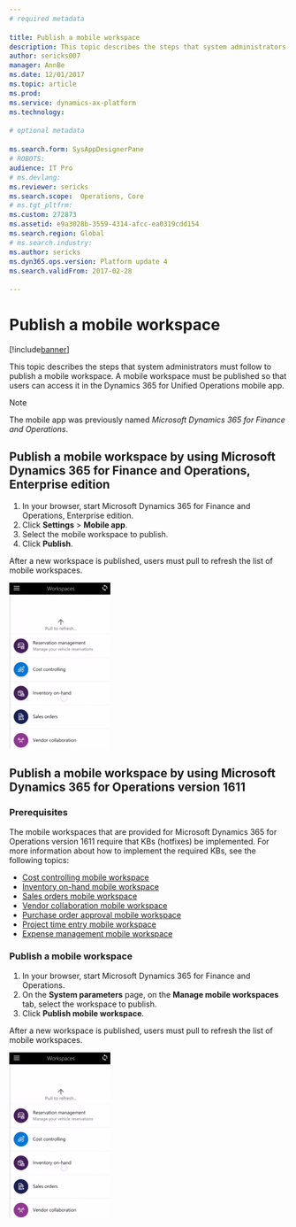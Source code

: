```yaml
---
# required metadata

title: Publish a mobile workspace
description: This topic describes the steps that system administrators must follow to publish a mobile workspace. A mobile workspace must be published so that users can access it in the mobile app. 
author: sericks007
manager: AnnBe
ms.date: 12/01/2017
ms.topic: article
ms.prod: 
ms.service: dynamics-ax-platform
ms.technology: 

# optional metadata

ms.search.form: SysAppDesignerPane
# ROBOTS: 
audience: IT Pro
# ms.devlang: 
ms.reviewer: sericks
ms.search.scope:  Operations, Core
# ms.tgt_pltfrm: 
ms.custom: 272873
ms.assetid: e9a3028b-3559-4314-afcc-ea0319cdd154
ms.search.region: Global
# ms.search.industry: 
ms.author: sericks
ms.dyn365.ops.version: Platform update 4
ms.search.validFrom: 2017-02-28

---
```


# Publish a mobile workspace

[!include[banner](../includes/banner.md)]

This topic describes the steps that system administrators must follow to publish a mobile workspace. A mobile workspace must be published so that users can access it in the Dynamics 365 for Unified Operations mobile app. 

> [!NOTE]
> The mobile app was previously named *Microsoft Dynamics 365 for Finance and Operations*.

## Publish a mobile workspace by using Microsoft Dynamics 365 for Finance and Operations, Enterprise edition

1. In your browser, start Microsoft Dynamics 365 for Finance and Operations, Enterprise edition.
2. Click **Settings** > **Mobile app**.
3. Select the mobile workspace to publish.
4. Click **Publish**.

After a new workspace is published, users must pull to refresh the list of mobile workspaces. 

[![Pull to refresh](./media/pull-to-refresh-list-of-workspaces-183x300.png)](./media/pull-to-refresh-list-of-workspaces.png)

## Publish a mobile workspace by using Microsoft Dynamics 365 for Operations version 1611

### Prerequisites

The mobile workspaces that are provided for Microsoft Dynamics 365 for Operations version 1611 require that KBs (hotfixes) be implemented. For more information about how to implement the required KBs, see the following topics:

- [Cost controlling mobile workspace](../../financials/cost-accounting/cost-controlling-mobile-workspace.md)
- [Inventory on-hand mobile workspace](../../supply-chain/inventory/inventory-on-hand-mobile-workspace.md)
- [Sales orders mobile workspace](../../supply-chain/sales-marketing/sales-orders-mobile-workspace.md)
- [Vendor collaboration mobile workspace](../../supply-chain/procurement/vendor-collaboration-mobile-workspace.md)
- [Purchase order approval mobile workspace](../../supply-chain/procurement/purchase-order-mobile-workspace.md)
- [Project time entry mobile workspace](../../financials/project-management/project-time-entry-mobile-workspace.md)
- [Expense management mobile workspace](../../financials/expense-management/expense-management-mobile-workspace.md)

### Publish a mobile workspace
1.  In your browser, start Microsoft Dynamics 365 for Finance and Operations.
2.  On the **System parameters** page, on the **Manage mobile workspaces** tab, select the workspace to publish.
3.  Click **Publish mobile workspace**.

After a new workspace is published, users must pull to refresh the list of mobile workspaces. 

[![Pull to refresh](./media/pull-to-refresh-list-of-workspaces-183x300.png)](./media/pull-to-refresh-list-of-workspaces.png)
